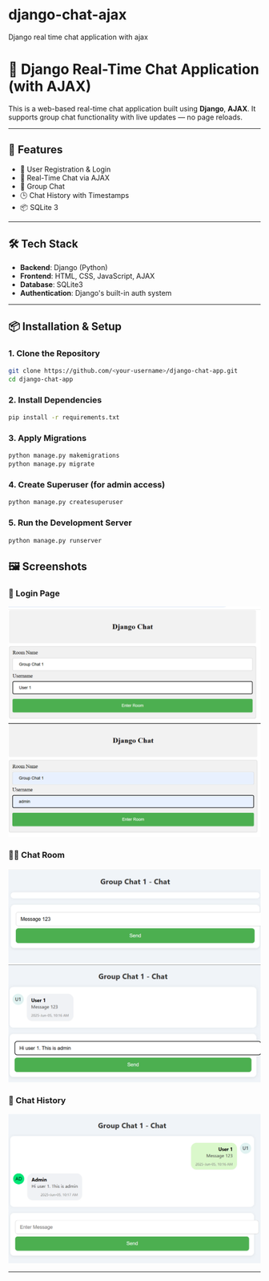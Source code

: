 # django-chat-ajax
Django real time chat application with ajax

# 💬 Django Real-Time Chat Application (with AJAX)

This is a web-based real-time chat application built using **Django**, **AJAX**. It supports group chat functionality with live updates — no page reloads.

---

## 🚀 Features

- 🔐 User Registration & Login
- 💬 Real-Time Chat via AJAX
- 👥 Group Chat
- 🕒 Chat History with Timestamps
- 📦 SQLite 3

---


## 🛠️ Tech Stack

- **Backend**: Django (Python)
- **Frontend**: HTML, CSS, JavaScript, AJAX
- **Database**: SQLite3
- **Authentication**: Django's built-in auth system

---

## 📦 Installation & Setup

### 1. Clone the Repository

```bash
git clone https://github.com/<your-username>/django-chat-app.git
cd django-chat-app
```

### 2. Install Dependencies
```bash
pip install -r requirements.txt

```
### 3. Apply Migrations
```bash
python manage.py makemigrations
python manage.py migrate
```
### 4. Create Superuser (for admin access)
```bash
python manage.py createsuperuser
```
### 5. Run the Development Server
```bash
python manage.py runserver

```


## 🖼️ Screenshots

### 🔐 Login Page
![Login](screenshots/login.png)
![Login](screenshots/login1.png)

### 🧑‍💻 Chat Room
![Chat Room](screenshots/loginmessage.png)
![Chat Room](screenshots/loginmessage2.png)
### 📄 Chat History
![Chat History](screenshots/group.png)


---